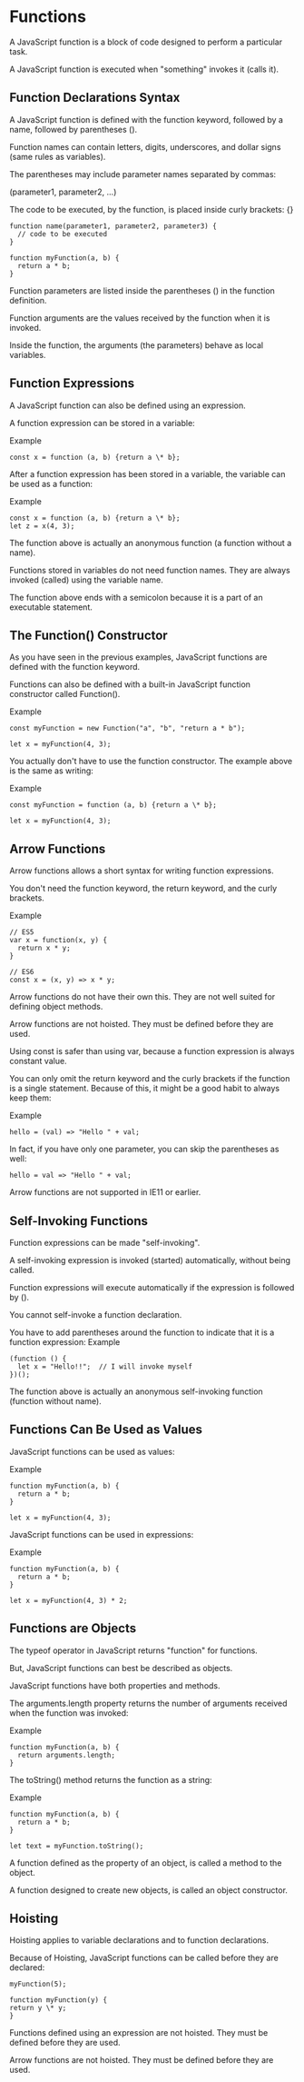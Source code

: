 # Functions

A JavaScript function is a block of code designed to perform a particular task.

A JavaScript function is executed when "something" invokes it (calls it).

## Function Declarations Syntax

A JavaScript function is defined with the function keyword, followed by a name, followed by parentheses ().

Function names can contain letters, digits, underscores, and dollar signs (same rules as variables).

The parentheses may include parameter names separated by commas:

(parameter1, parameter2, ...)

The code to be executed, by the function, is placed inside curly brackets: {}

```JS
function name(parameter1, parameter2, parameter3) {
  // code to be executed
}
```

```JS
function myFunction(a, b) {
  return a * b;
}
```

Function parameters are listed inside the parentheses () in the function definition.

Function arguments are the values received by the function when it is invoked.

Inside the function, the arguments (the parameters) behave as local variables.

## Function Expressions

A JavaScript function can also be defined using an expression.

A function expression can be stored in a variable:

Example

```JS
const x = function (a, b) {return a \* b};
```

After a function expression has been stored in a variable, the variable can be used as a function:

Example

```JS
const x = function (a, b) {return a \* b};
let z = x(4, 3);
```

The function above is actually an anonymous function (a function without a name).

Functions stored in variables do not need function names. They are always invoked (called) using the variable name.

The function above ends with a semicolon because it is a part of an executable statement.

## The Function() Constructor

As you have seen in the previous examples, JavaScript functions are defined with the function keyword.

Functions can also be defined with a built-in JavaScript function constructor called Function().

Example

```JS
const myFunction = new Function("a", "b", "return a * b");

let x = myFunction(4, 3);

```

You actually don't have to use the function constructor. The example above is the same as writing:

Example

```JS
const myFunction = function (a, b) {return a \* b};

let x = myFunction(4, 3);
```

## Arrow Functions

Arrow functions allows a short syntax for writing function expressions.

You don't need the function keyword, the return keyword, and the curly brackets.

Example

```JS
// ES5
var x = function(x, y) {
  return x * y;
}

// ES6
const x = (x, y) => x * y;
```

Arrow functions do not have their own this. They are not well suited for defining object methods.

Arrow functions are not hoisted. They must be defined before they are used.

Using const is safer than using var, because a function expression is always constant value.

You can only omit the return keyword and the curly brackets if the function is a single statement. Because of this, it might be a good habit to always keep them:

Example

```JS
hello = (val) => "Hello " + val;
```

In fact, if you have only one parameter, you can skip the parentheses as well:

```JS
hello = val => "Hello " + val;
```

Arrow functions are not supported in IE11 or earlier.

## Self-Invoking Functions

Function expressions can be made "self-invoking".

A self-invoking expression is invoked (started) automatically, without being called.

Function expressions will execute automatically if the expression is followed by ().

You cannot self-invoke a function declaration.

You have to add parentheses around the function to indicate that it is a function expression:
Example

```JS
(function () {
  let x = "Hello!!";  // I will invoke myself
})();
```

The function above is actually an anonymous self-invoking function (function without name).

## Functions Can Be Used as Values

JavaScript functions can be used as values:

Example

```JS
function myFunction(a, b) {
  return a * b;
}

let x = myFunction(4, 3);
```

JavaScript functions can be used in expressions:

Example

```JS
function myFunction(a, b) {
  return a * b;
}

let x = myFunction(4, 3) * 2;
```

## Functions are Objects

The typeof operator in JavaScript returns "function" for functions.

But, JavaScript functions can best be described as objects.

JavaScript functions have both properties and methods.

The arguments.length property returns the number of arguments received when the function was invoked:

Example

```JS
function myFunction(a, b) {
  return arguments.length;
}
```

The toString() method returns the function as a string:

Example

```JS
function myFunction(a, b) {
  return a * b;
}

let text = myFunction.toString();
```

A function defined as the property of an object, is called a method to the object.

A function designed to create new objects, is called an object constructor.

## Hoisting

Hoisting applies to variable declarations and to function declarations.

Because of Hoisting, JavaScript functions can be called before they are declared:

```JS
myFunction(5);

function myFunction(y) {
return y \* y;
}
```

Functions defined using an expression are not hoisted. They must be defined before they are used.

Arrow functions are not hoisted. They must be defined before they are used.
